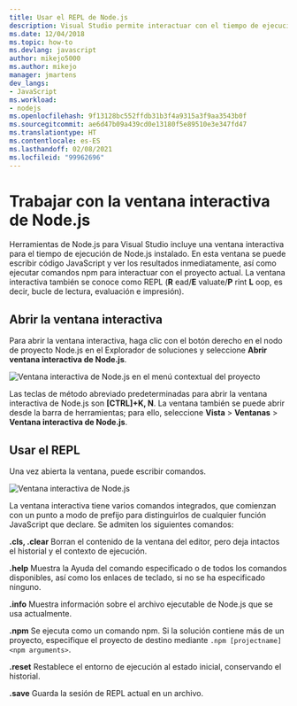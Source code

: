 ```yaml
---
title: Usar el REPL de Node.js
description: Visual Studio permite interactuar con el tiempo de ejecución de Node.js.
ms.date: 12/04/2018
ms.topic: how-to
ms.devlang: javascript
author: mikejo5000
ms.author: mikejo
manager: jmartens
dev_langs:
- JavaScript
ms.workload:
- nodejs
ms.openlocfilehash: 9f13128bc552ffdb31b3f4a9315a3f9aa3543b0f
ms.sourcegitcommit: ae6d47b09a439cd0e13180f5e89510e3e347fd47
ms.translationtype: HT
ms.contentlocale: es-ES
ms.lasthandoff: 02/08/2021
ms.locfileid: "99962696"
---
```

# <a name="work-with-the-nodejs-interactive-window"></a>Trabajar con la ventana interactiva de Node.js

Herramientas de Node.js para Visual Studio incluye una ventana interactiva para el tiempo de ejecución de Node.js instalado. En esta ventana se puede escribir código JavaScript y ver los resultados inmediatamente, así como ejecutar comandos npm para interactuar con el proyecto actual. La ventana interactiva también se conoce como REPL (**R** ead/**E** valuate/**P** rint **L** oop, es decir, bucle de lectura, evaluación e impresión).

## <a name="open-the-interactive-window"></a>Abrir la ventana interactiva

Para abrir la ventana interactiva, haga clic con el botón derecho en el nodo de proyecto Node.js en el Explorador de soluciones y seleccione **Abrir ventana interactiva de Node.js**.

![Ventana interactiva de Node.js en el menú contextual del proyecto](../javascript/media/interactivewindow-open-from-project.png)

Las teclas de método abreviado predeterminadas para abrir la ventana interactiva de Node.js son **[CTRL]+K, N**. La ventana también se puede abrir desde la barra de herramientas; para ello, seleccione **Vista** > **Ventanas** > **Ventana interactiva de Node.js**.

## <a name="use-the-repl"></a>Usar el REPL

Una vez abierta la ventana, puede escribir comandos.

![Ventana interactiva de Node.js](../javascript/media/interactivewindow.png)

La ventana interactiva tiene varios comandos integrados, que comienzan con un punto a modo de prefijo para distinguirlos de cualquier función JavaScript que declare. Se admiten los siguientes comandos:

**.cls, .clear** Borran el contenido de la ventana del editor, pero deja intactos el historial y el contexto de ejecución.

**.help** Muestra la Ayuda del comando especificado o de todos los comandos disponibles, así como los enlaces de teclado, si no se ha especificado ninguno.

**.info** Muestra información sobre el archivo ejecutable de Node.js que se usa actualmente.

**.npm** Se ejecuta como un comando npm. Si la solución contiene más de un proyecto, especifique el proyecto de destino mediante `.npm [projectname] <npm arguments>`.

**.reset** Restablece el entorno de ejecución al estado inicial, conservando el historial.

**.save** Guarda la sesión de REPL actual en un archivo.